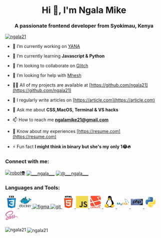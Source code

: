 <h1 align="center">Hi 👋, I'm Ngala Mike</h1>
<h3 align="center">A passionate frontend developer from Syokimau, Kenya</h3>

<p align="left"> <a href="https://github.com/ryo-ma/github-profile-trophy"><img src="https://github-profile-trophy.vercel.app/?username=ngala21" alt="ngala21" /></a> </p>

- 🔭 I’m currently working on [YANA](https://github.com/ngala21)

- 🌱 I’m currently learning **Javascript & Python**

- 👯 I’m looking to collaborate on [Glitch](https://github.com/ngala21)

- 🤝 I’m looking for help with [Mhesh](https://github.com/ngala21)

- 👨‍💻 All of my projects are available at [https://github.com/ngala21](https://github.com/ngala21)

- 📝 I regularly write articles on [https://article.com](https://article.com)

- 💬 Ask me about **CSS,MacOS, Terminal & VS hacks**

- 📫 How to reach me **ngalamike21@gmail.com**

- 📄 Know about my experiences [https://resume.com](https://resume.com)

- ⚡ Fun fact **I might think in binary but she's my only 1😂🔥**

<h3 align="left">Connect with me:</h3>
<p align="left">
<a href="https://dev.to/robot👽" target="blank"><img align="center" src="https://raw.githubusercontent.com/rahuldkjain/github-profile-readme-generator/master/src/images/icons/Social/devto.svg" alt="robot👽" height="30" width="40" /></a>
<a href="https://twitter.com/___ngala___" target="blank"><img align="center" src="https://raw.githubusercontent.com/rahuldkjain/github-profile-readme-generator/master/src/images/icons/Social/twitter.svg" alt="___ngala___" height="30" width="40" /></a>
<a href="https://instagram.com/@___ngala___" target="blank"><img align="center" src="https://raw.githubusercontent.com/rahuldkjain/github-profile-readme-generator/master/src/images/icons/Social/instagram.svg" alt="@___ngala___" height="30" width="40" /></a>
</p>

<h3 align="left">Languages and Tools:</h3>
<p align="left"> <a href="https://www.w3schools.com/css/" target="_blank" rel="noreferrer"> <img src="https://raw.githubusercontent.com/devicons/devicon/master/icons/css3/css3-original-wordmark.svg" alt="css3" width="40" height="40"/> </a> <a href="https://www.docker.com/" target="_blank" rel="noreferrer"> <img src="https://raw.githubusercontent.com/devicons/devicon/master/icons/docker/docker-original-wordmark.svg" alt="docker" width="40" height="40"/> </a> <a href="https://www.figma.com/" target="_blank" rel="noreferrer"> <img src="https://www.vectorlogo.zone/logos/figma/figma-icon.svg" alt="figma" width="40" height="40"/> </a> <a href="https://git-scm.com/" target="_blank" rel="noreferrer"> <img src="https://www.vectorlogo.zone/logos/git-scm/git-scm-icon.svg" alt="git" width="40" height="40"/> </a> <a href="https://www.w3.org/html/" target="_blank" rel="noreferrer"> <img src="https://raw.githubusercontent.com/devicons/devicon/master/icons/html5/html5-original-wordmark.svg" alt="html5" width="40" height="40"/> </a> <a href="https://developer.mozilla.org/en-US/docs/Web/JavaScript" target="_blank" rel="noreferrer"> <img src="https://raw.githubusercontent.com/devicons/devicon/master/icons/javascript/javascript-original.svg" alt="javascript" width="40" height="40"/> </a> <a href="https://laravel.com/" target="_blank" rel="noreferrer"> <img src="https://raw.githubusercontent.com/devicons/devicon/master/icons/laravel/laravel-plain-wordmark.svg" alt="laravel" width="40" height="40"/> </a> <a href="https://www.linux.org/" target="_blank" rel="noreferrer"> <img src="https://raw.githubusercontent.com/devicons/devicon/master/icons/linux/linux-original.svg" alt="linux" width="40" height="40"/> </a> <a href="https://www.mysql.com/" target="_blank" rel="noreferrer"> <img src="https://raw.githubusercontent.com/devicons/devicon/master/icons/mysql/mysql-original-wordmark.svg" alt="mysql" width="40" height="40"/> </a> <a href="https://www.php.net" target="_blank" rel="noreferrer"> <img src="https://raw.githubusercontent.com/devicons/devicon/master/icons/php/php-original.svg" alt="php" width="40" height="40"/> </a> <a href="https://www.python.org" target="_blank" rel="noreferrer"> <img src="https://raw.githubusercontent.com/devicons/devicon/master/icons/python/python-original.svg" alt="python" width="40" height="40"/> </a> <a href="https://sass-lang.com" target="_blank" rel="noreferrer"> <img src="https://raw.githubusercontent.com/devicons/devicon/master/icons/sass/sass-original.svg" alt="sass" width="40" height="40"/> </a> </p>

<p><img align="left" src="https://github-readme-stats.vercel.app/api/top-langs?username=ngala21&show_icons=true&locale=en&layout=compact" alt="ngala21" /></p>

<p>&nbsp;<img align="center" src="https://github-readme-stats.vercel.app/api?username=ngala21&show_icons=true&locale=en" alt="ngala21" /></p>



